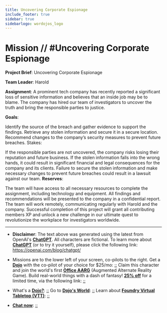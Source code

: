 ```yaml
---
title: Uncovering Corporate Espionage
include_footer: true
sidebar: true
sidebarlogo: wordojos_logo
---
```

# Mission // #Uncovering Corporate Espionage

**Project Brief**: Uncovering Corporate Espionage

**Team Leader**: Harold

**Assignment**: A prominent tech company has recently reported a significant loss of sensitive information and believes that an inside job may be to blame. The company has hired our team of investigators to uncover the truth and bring the responsible parties to justice.

**Goals**:

Identify the source of the breach and gather evidence to support the findings.
Retrieve any stolen information and secure it in a secure location.
Recommend changes to the company’s security measures to prevent future breaches.
Stakes:

If the responsible parties are not uncovered, the company risks losing their reputation and future business.
If the stolen information falls into the wrong hands, it could result in significant financial and legal consequences for the company and its clients.
Failure to secure the stolen information and make necessary changes to prevent future breaches could result in a lawsuit against our team.
**Reserves**:

The team will have access to all necessary resources to complete the assignment, including technology and equipment.
All findings and recommendations will be presented to the company in a confidential report.
The team will work remotely, communicating regularly with Harold and the company.
Successful completion of this project will grant all contributing members XP and unlock a new challenge in our ultimate quest to revolutionize the workplace for investigators worldwide.

---

* **Disclaimer**: The text above was generated using the latest from OpenAI's [**ChatGPT**](https://openai.com/blog/chatgpt/).  All characters are fictional.  To learn more about [**ChatGPT**](https://openai.com/blog/chatgpt/) (or to try it yourself), please click the following link: https://openai.com/blog/chatgpt/

* Missions are to the lower left of your screen, co-pilots to the right. Get a [**Dojo**](https://workmates.live/marketplace) with the co-pilot of your choice for $25/mo: [::](https://workmates.live/marketplace)  Claim this character and join the world's first [**Office AARG**](https://dojos.world) (Augmented Alternate Reality Game). Build real-world things with a dash of fantasy! [**25% off**](https://blog.workmates.live/deal-on-a-dojo) for a limited time, via the following link: [::](https://blog.workmates.live/deal-on-a-dojo) 

* What's a [**Dojo?**](https://workdojos.com): [::](https://workdojos.com)  Go to [**Dojo's World**](https://dojos.world): [::](https://dojos.world)  Learn about [**Foundry Virtual Tabletop (VTT)**](https://foundryvtt.com): [::](https://foundryvtt.com/)

* [**Chat now**](https://chat.workmates.live/channel/support): [::](https://chat.workmates.live/channel/support)